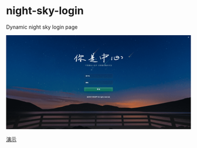 # night-sky-login
Dynamic night sky login page

![IMG](https://raw.githubusercontent.com/ZYallers/night-sky-login/master/assets/img/eg.png)

[演示](http://www.zyall.com/night-sky-login/)
